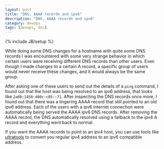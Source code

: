 ```yaml
---
layout: post
title: "DNS, AAAA records and ipv6"
description: "DNS, AAAA records and ipv6"
category: devops
tags: [devops, dns]
---
```

{% include JB/setup %}

While doing some DNS changes for a hostname with quite some DNS records I was encountered with some very strange behavior in which certain users were receiving different DNS records than other users. Even though I made changes to a certain A record, a specific group of users would never receive these changes, and it would always be the same group.

After asking one of these users to send out the details of a `ping` command, I found out that the host was being resolved to an ipv6 address, that looks like `2a00:1450:400c:c05::71`. After inspecting the DNS records once more, I found out that there was a lingering AAAA record that still pointed to an old ipv6 address. Each of the users with a ipv6 internet connection were automatically being served the AAAA ipv6 DNS records. After removing the AAAA record, the DNS automatically resolved using a fallback to the ipv4 A record and everything went back to normal.

If you want the AAAA records to point to an ipv4 host, you can use tools like [ultratools](https://www.ultratools.com/tools/ipv4toipv6) to convert you regular ipv4 address to an ipv6 compatible address.
